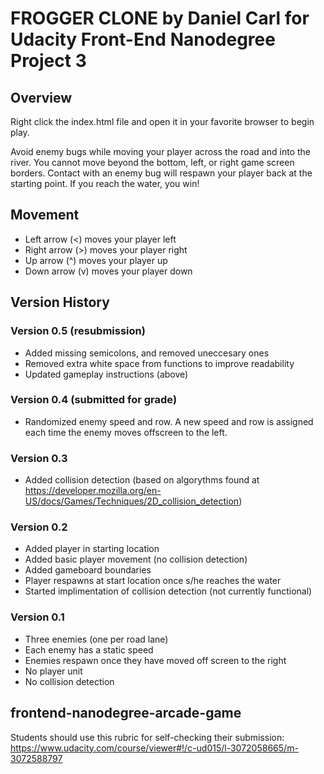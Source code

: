 # FROGGER CLONE by Daniel Carl for Udacity Front-End Nanodegree Project 3 #

## Overview ##

Right click the index.html file and open it in your favorite browser to begin 
play.

Avoid enemy bugs while moving your player across the road and into the river. 
You cannot move beyond the bottom, left, or right game screen borders. Contact 
with an enemy bug will respawn your player back at the starting point. If you 
reach the water, you win!


## Movement ##

* Left arrow (<) moves your player left
* Right arrow (>) moves your player right
* Up arrow (^) moves your player up
* Down arrow (v) moves your player down


## Version History ##

### Version 0.5 (resubmission) ###

* Added missing semicolons, and removed uneccesary ones
* Removed extra white space from functions to improve readability
* Updated gameplay instructions (above)

### Version 0.4 (submitted for grade) ###

* Randomized enemy speed and row. A new speed and row is assigned each time 
the enemy moves offscreen to the left.

### Version 0.3 ###

* Added collision detection (based on algorythms found at 
https://developer.mozilla.org/en-US/docs/Games/Techniques/2D_collision_detection)

### Version 0.2 ###

* Added player in starting location
* Added basic player movement (no collision detection)
* Added gameboard boundaries
* Player respawns at start location once s/he reaches the water
* Started implimentation of collision detection (not currently functional)

### Version 0.1 ###

* Three enemies (one per road lane)
* Each enemy has a static speed
* Enemies respawn once they have moved off screen to the right
* No player unit
* No collision detection


## frontend-nanodegree-arcade-game ##

Students should use this rubric for self-checking their submission: 
https://www.udacity.com/course/viewer#!/c-ud015/l-3072058665/m-3072588797
